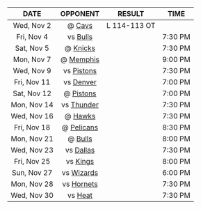 |    DATE     |              OPPONENT              |    RESULT    |  TIME   |
|:-----------:|:----------------------------------:|:------------:|:-------:|
| Wed, Nov 2  |     @ [Cavs](/r/clevelandcavs)     | L 114-113 OT |         |
| Fri, Nov 4  |    vs [Bulls](/r/chicagobulls)     |              | 7:30 PM |
| Sat, Nov 5  |      @ [Knicks](/r/NYKnicks)       |              | 7:30 PM |
| Mon, Nov 7  |  @ [Memphis](/r/memphisgrizzlies)  |              | 9:00 PM |
| Wed, Nov 9  |  vs [Pistons](/r/DetroitPistons)   |              | 7:30 PM |
| Fri, Nov 11 |   vs [Denver](/r/denvernuggets)    |              | 7:00 PM |
| Sat, Nov 12 |   @ [Pistons](/r/DetroitPistons)   |              | 7:00 PM |
| Mon, Nov 14 |      vs [Thunder](/r/Thunder)      |              | 7:30 PM |
| Wed, Nov 16 |     @ [Hawks](/r/AtlantaHawks)     |              | 7:30 PM |
| Fri, Nov 18 |   @ [Pelicans](/r/NOLAPelicans)    |              | 8:30 PM |
| Mon, Nov 21 |     @ [Bulls](/r/chicagobulls)     |              | 8:00 PM |
| Wed, Nov 23 |     vs [Dallas](/r/Mavericks)      |              | 7:30 PM |
| Fri, Nov 25 |        vs [Kings](/r/kings)        |              | 8:00 PM |
| Sun, Nov 27 | vs [Wizards](/r/washingtonwizards) |              | 6:00 PM |
| Mon, Nov 28 | vs [Hornets](/r/CharlotteHornets)  |              | 7:30 PM |
| Wed, Nov 30 |         vs [Heat](/r/heat)         |              | 7:30 PM |